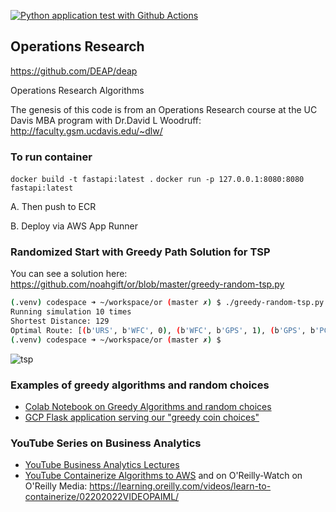 [![Python application test with Github Actions](https://github.com/noahgift/or/actions/workflows/main.yml/badge.svg)](https://github.com/noahgift/or/actions/workflows/main.yml)

## Operations Research

https://github.com/DEAP/deap

Operations Research Algorithms

The genesis of this code is from an Operations Research course at the UC Davis MBA program with Dr.David L Woodruff:  
http://faculty.gsm.ucdavis.edu/~dlw/

### To run container
`docker build -t fastapi:latest .`
`docker run -p 127.0.0.1:8080:8080 fastapi:latest`

A.  Then push to ECR

B.  Deploy via AWS App Runner




### Randomized Start with Greedy Path Solution for TSP

You can see a solution here:  https://github.com/noahgift/or/blob/master/greedy-random-tsp.py

```bash
(.venv) codespace ➜ ~/workspace/or (master ✗) $ ./greedy-random-tsp.py 10
Running simulation 10 times
Shortest Distance: 129
Optimal Route: [(b'URS', b'WFC', 0), (b'WFC', b'GPS', 1), (b'GPS', b'PCG', 1), (b'PCG', b'MCK', 3), (b'MCK', b'SFO', 16), (b'SFO', b'ORCL', 20), (b'ORCL', b'HPQ', 12), (b'HPQ', b'GOOG', 6), (b'GOOG', b'AAPL', 11), (b'AAPL', b'INTC', 8), (b'INTC', b'CSCO', 6), (b'CSCO', b'EBAY', 0), (b'EBAY', b'SWY', 32), (b'SWY', b'CVX', 13)]
(.venv) codespace ➜ ~/workspace/or (master ✗) $ 
```

![tsp](https://user-images.githubusercontent.com/58792/122964410-3df3c980-d355-11eb-9c03-ab101dfcd532.png)

### Examples of greedy algorithms and random choices

* [Colab Notebook on Greedy Algorithms and random choices](https://github.com/noahgift/or/blob/master/Explore_Greedy_Solutions.ipynb)
* [GCP Flask application serving our "greedy coin choices"](https://github.com/noahgift/or/blob/master/main.py)

### YouTube Series on Business Analytics

* [YouTube Business Analytics Lectures](https://www.youtube.com/watch?v=WnER8NU_UZs&list=PLdfopzFjkPz-2nmMKWaEvgEJjbfrtAOzb)
* [YouTube Containerize Algorithms to AWS](https://www.youtube.com/watch?v=SWAqetwqPiU) and on O'Reilly-Watch on O'Reilly Media: https://learning.oreilly.com/videos/learn-to-containerize/02202022VIDEOPAIML/

